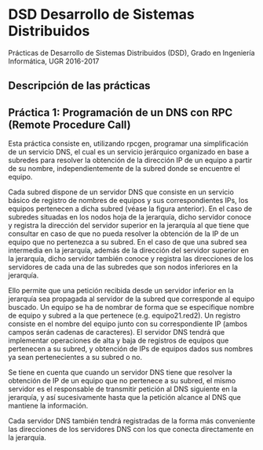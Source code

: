 # DSD Desarrollo de Sistemas Distribuidos

Prácticas de Desarrollo de Sistemas Distribuidos (DSD), Grado en Ingeniería Informática, UGR 2016-2017

## Descripción de las prácticas

## Práctica 1: Programación de un DNS con RPC (Remote Procedure Call)

Esta práctica consiste en, utilizando rpcgen, programar una simplificación de un servicio DNS, el cual es un servicio jerárquico organizado en base a subredes para resolver la obtención de la dirección IP de un equipo a partir de su nombre, independientemente de la subred donde se encuentre el equipo.

Cada subred dispone de un servidor DNS que consiste en un servicio básico de registro de nombres de equipos y sus correspondientes IPs, los equipos pertenecen a dicha subred (véase la figura anterior). En el caso de subredes situadas en los nodos hoja de la jerarquía, dicho servidor conoce y registra la dirección del servidor superior en la jerarquía al que tiene que consultar en caso de que no pueda resolver la obtención de la IP de un equipo que no pertenezca a su subred. En el caso de que una subred sea intermedia en la jerarquía, además de la dirección del servidor superior en la jerarquía, dicho servidor también conoce y registra las direcciones de los servidores de cada una de las subredes que son nodos inferiores en la jerarquía.

Ello permite que una petición recibida desde un servidor inferior en la jerarquía sea propagada al servidor de la subred que corresponde al equipo buscado. Un equipo se ha de nombrar de forma que se especifique nombre de equipo y subred a la que pertenece (e.g. equipo21.red2). Un registro consiste en el nombre del equipo junto con su correspondiente IP (ambos campos serán cadenas de caracteres). El servidor DNS tendrá que implementar operaciones de alta y baja de registros de equipos que pertenecen a su subred, y obtención de IPs de equipos dados sus nombres ya sean pertenecientes a su subred o no. 

Se tiene en cuenta que cuando un servidor DNS tiene que resolver la obtención de IP de un equipo que no pertenece a su subred, el mismo servidor es el responsable de transmitir petición al DNS siguiente en la jerarquía, y así sucesivamente hasta que la petición alcance al DNS que mantiene la información. 

Cada servidor DNS también tendrá registradas de la forma más conveniente las direcciones de los servidores DNS con los que conecta directamente en la jerarquía.
